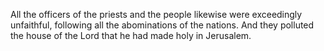 All the officers of the priests and the people likewise were exceedingly unfaithful, following all the abominations of the nations. And they polluted the house of the Lord that he had made holy in Jerusalem.
